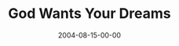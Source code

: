 ---
layout: message
category: message
series: "Life, The Universe and Everything"
title: "God Wants Your Dreams"
date: 2004-08-15-00-00
message_id: 158
audio: "http://s3.amazonaws.com/crossroads-media/media/legacy/mp3/LTUAE_01_08-14-04_Dreams.mp3"
audio-duration: "39:54"
explicit: false
---